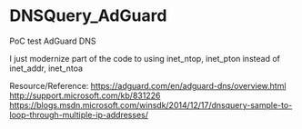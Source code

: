 # DNSQuery_AdGuard
PoC test AdGuard DNS

I just modernize part of the code to using 
inet_ntop, inet_pton instead of
inet_addr, inet_ntoa

Resource/Reference:
https://adguard.com/en/adguard-dns/overview.html
http://support.microsoft.com/kb/831226
https://blogs.msdn.microsoft.com/winsdk/2014/12/17/dnsquery-sample-to-loop-through-multiple-ip-addresses/